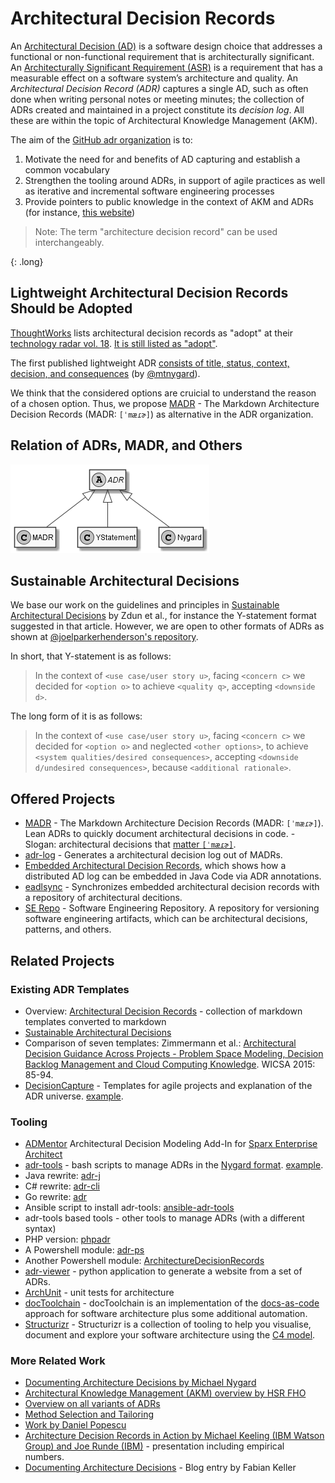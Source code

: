 # Architectural Decision Records

An [Architectural Decision (AD)](https://en.wikipedia.org/wiki/Architectural_decision) is a software design choice that addresses a functional or non-functional requirement that is architecturally significant.
An [Architecturally Significant Requirement (ASR)](https://en.wikipedia.org/wiki/Architecturally_significant_requirements) is a requirement that has a measurable effect on a software system’s architecture and quality.
An *Architectural Decision Record (ADR)* captures a single AD, such as often done when writing personal notes or meeting minutes; the collection of ADRs created and maintained in a project constitute its *decision log*.
All these are within the topic of Architectural Knowledge Management (AKM).

The aim of the [GitHub adr organization](http://github.com/adr) is to:

1. Motivate the need for and benefits of AD capturing and establish a common vocabulary
2. Strengthen the tooling around ADRs, in support of agile practices as well as iterative and incremental software engineering processes
3. Provide pointers to public knowledge in the context of AKM and ADRs (for instance, [this website](https://www.ifs.hsr.ch/index.php?id=13201&L=4))

> Note: The term "architecture decision record" can be used interchangeably.

{: .long}
## Lightweight Architectural Decision Records Should be Adopted

[ThoughtWorks](https://www.thoughtworks.com/) lists architectural decision records as "adopt" at their [technology radar vol. 18](https://assets.thoughtworks.com/assets/technology-radar-vol-18-en.pdf).
[It is still listed as "adopt"](https://www.thoughtworks.com/de/radar/techniques/lightweight-architecture-decision-records).

The first published lightweight ADR [consists of title, status, context, decision, and consequences](https://github.com/joelparkerhenderson/architecture_decision_record/blob/master/adr_template_by_michael_nygard.md) (by [@mtnygard](https://github.com/mtnygard)).

We think that the considered options are cruicial to understand the reason of a chosen option. Thus, we propose [MADR](https://adr.github.io/madr/) - The Markdown Architecture Decision Records (MADR: `[ˈmæɾɚ]`) as alternative in the ADR organization.

## Relation of ADRs, MADR, and Others

![ADR](ADR.png)

## Sustainable Architectural Decisions

We base our work on the guidelines and principles in [Sustainable Architectural Decisions](https://www.infoq.com/articles/sustainable-architectural-design-decisions) by Zdun et al., for instance the Y-statement format suggested in that article.
However, we are open to other formats of ADRs as shown at [@joelparkerhenderson's repository](https://github.com/joelparkerhenderson/architecture_decision_record).

In short, that Y-statement is as follows:

> In the context of `<use case/user story u>`, facing `<concern c>` we decided for `<option o>` to achieve `<quality q>`, accepting `<downside d>`.

The long form of it is as follows:

> In the context of `<use case/user story u>`,
> facing `<concern c>`
> we decided for `<option o>`
> and neglected `<other options>`,
> to achieve `<system qualities/desired consequences>`,
> accepting `<downside d/undesired consequences>`,
> because `<additional rationale>`.

## Offered Projects

- [MADR](https://adr.github.io/madr/) - The Markdown Architecture Decision Records (MADR: `[ˈmæɾɚ]`). Lean ADRs to quickly document architectural decisions in code. - Slogan: architectural decisions that [matter `[ˈmæɾɚ]`](https://en.wiktionary.org/wiki/matter#Pronunciation).
- [adr-log](https://adr.github.io/adr-log/) - Generates a architectural decision log out of MADRs.
- [Embedded Architectural Decision Records](https://adr.github.io/e-adr/), which shows how a distributed AD log can be embedded in Java Code via ADR annotations.
- [eadlsync](https://adr.github.io/eadlsync/) - Synchronizes embedded architectural decision records with a repository of architectural decitions.
- [SE Repo](https://github.com/adr/serepo) - Software Engineering Repository. A repository for versioning software engineering artifacts, which can be architectural decisions, patterns, and others.

## Related Projects

### Existing ADR Templates

- Overview: [Architectural Decision Records](https://github.com/joelparkerhenderson/architecture_decision_record) - collection of markdown templates converted to markdown
- [Sustainable Architectural Decisions](https://www.infoq.com/articles/sustainable-architectural-design-decisions)
- Comparison of seven templates: Zimmermann et al.: [Architectural Decision Guidance Across Projects - Problem Space Modeling, Decision Backlog Management and Cloud Computing Knowledge](http://www.ifs.hsr.ch/fileadmin/user_upload/customers/ifs.hsr.ch/Home/projekte/ADMentor-WICSA2015ubmissionv11nc.pdf). WICSA 2015: 85-94.
- [DecisionCapture](https://schubmat.github.io/DecisionCapture/) - Templates for agile projects and explanation of the ADR universe. [example](https://github.com/schubmat/DecisionCapture/blob/master/samples/samples_simpleTemplate_secondSprint.md).

### Tooling

- [ADMentor](https://github.com/IFS-HSR/ADMentor) Architectural Decision Modeling Add-In for [Sparx Enterprise Architect](https://www.sparxsystems.de/uml/neweditions/)
- [adr-tools](https://github.com/npryce/adr-tools) - bash scripts to manage ADRs in the [Nygard format](http://thinkrelevance.com/blog/2011/11/15/documenting-architecture-decisions).
[example](https://github.com/npryce/adr-tools/blob/master/doc/adr/0002-implement-as-shell-scripts.md).
- Java rewrite: [adr-j](https://github.com/adoble/adr-j)
- C# rewrite: [adr-cli](https://github.com/GingerTommy/adr-cli)
- Go rewrite: [adr](https://github.com/marouni/adr)
- Ansible script to install adr-tools: [ansible-adr-tools](https://github.com/escalate/ansible-adr-tools)
- adr-tools based  tools - other tools to manage ADRs (with a different syntax)
- PHP version: [phpadr](https://github.com/globtec/phpadr)
- A Powershell module: [adr-ps](https://github.com/rdagumampan/adr-ps)
- Another Powershell module: [ArchitectureDecisionRecords](https://github.com/ajoberstar/ArchitectureDecisionRecords)
- [adr-viewer](https://github.com/mrwilson/adr-viewer) - python application to generate a website from a set of ADRs.
- [ArchUnit](https://github.com/TNG/ArchUnit) - unit tests for architecture
- [docToolchain](https://doctoolchain.github.io/docToolchain/) - docToolchain is an implementation of the [docs-as-code](http://www.writethedocs.org/guide/docs-as-code/) approach for software architecture plus some additional automation.
- [Structurizr](https://www.structurizr.com/) - Structurizr is a collection of tooling to help you visualise, document and explore your software architecture using the [C4 model](https://c4model.com/).

### More Related Work

- [Documenting Architecture Decisions by Michael Nygard](http://thinkrelevance.com/blog/2011/11/15/documenting-architecture-decisions)
- [Architectural Knowledge Management (AKM) overview by HSR FHO](https://www.ifs.hsr.ch/index.php?id=13191&L=4)
- [Overview on all variants of ADRs](https://github.com/joelparkerhenderson/architecture_decision_record#sources)
- [Method Selection and Tailoring](https://www.ifs.hsr.ch/Method-Selection-and-Tailoring.13195.0.html?&L=4)
- [Work by Daniel Popescu](https://scholar.google.com/citations?user=dASv28sAAAAJ)
- [Architecture Decision Records in Action by Michael Keeling (IBM Watson Group) and Joe Runde (IBM)](https://resources.sei.cmu.edu/library/asset-view.cfm?assetid=497744) - presentation including empirical numbers.
- [Documenting Architecture Decisions](https://www.fabian-keller.de/blog/documenting-architecture-decisions) - Blog entry by Fabian Keller
